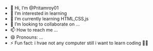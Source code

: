 - 👋 Hi, I’m @Pritamroy01
- 👀 I’m interested in learning 
- 🌱 I’m currently learning HTML,CSS,js
- 💞️ I’m looking to collaborate on ...
- 📫 How to reach me ...
- 😄 Pronouns: ...
- ⚡ Fun fact: i hvae not any computer still i want to learn coding 🥺🥺

<!---
Pritamroy01/Pritamroy01 is a ✨ special ✨ repository because its `README.md` (this file) appears on your GitHub profile.
You can click the Preview link to take a look at your changes.
--->
